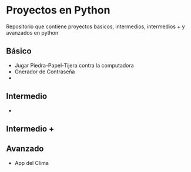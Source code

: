# Proyectos en Python
 Repositorio que contiene proyectos basicos, intermedios, intermedios + y avanzados en python
## Básico
* Jugar Piedra-Papel-Tijera contra la computadora
* Gnerador de Contraseña
* 

## Intermedio
* 

## Intermedio +

## Avanzado
* App del Clima
